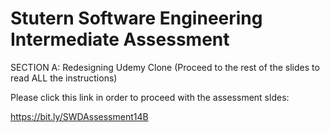 # Stutern Software Engineering Intermediate Assessment
SECTION A:
Redesigning Udemy Clone
(Proceed to the rest of the slides to read ALL the instructions)

Please click this link in order to proceed with the assessment sldes:

https://bit.ly/SWDAssessment14B
